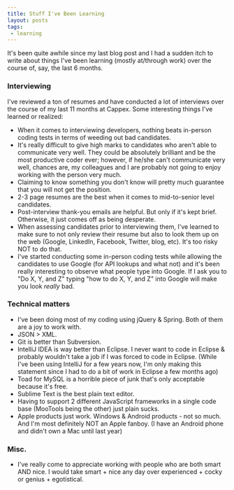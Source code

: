 ```yaml
---
title: Stuff I've Been Learning
layout: posts
tags:
 - learning
---
```


It's been quite awhile since my last blog post and I had a sudden itch to write about things I've been learning (mostly at/through work) over the course of, say, the last 6 months.

### Interviewing
I've reviewed a ton of resumes and have conducted a lot of interviews over the course of my last 11 months at Cappex.  Some interesting things I've learned or realized:

* When it comes to interviewing developers, nothing beats in-person coding tests in terms of weeding out bad candidates.
* It's really difficult to give high marks to candidates who aren't able to communicate very well.  They could be absolutely brilliant and be the most productive coder ever; however, if he/she can't communicate very well, chances are, my colleagues and I are probably not going to enjoy working with the person very much.
* Claiming to know something you don't know will pretty much guarantee that you will not get the position.
* 2-3 page resumes are the best when it comes to mid-to-senior level candidates.
* Post-interview thank-you emails are helpful.  But only if it's kept brief.  Otherwise, it just comes off as being desperate.
* When assessing candidates prior to interviewing them, I've learned to make sure to not only review their resume but also to look them up on the web (Google, LinkedIn, Facebook, Twitter, blog, etc).  It's too risky NOT to do that.
* I've started conducting some in-person coding tests while allowing the candidates to use Google (for API lookups and what not) and it's been really interesting to observe what people type into Google.  If I ask you to "Do X, Y, and Z" typing "how to do X, Y, and Z" into Google will make you look *really* bad.

### Technical matters
* I've been doing most of my coding using jQuery & Spring.  Both of them are a joy to work with.
* JSON > XML.
* Git is better than Subversion.
* IntelliJ IDEA is way better than Eclipse.  I never want to code in Eclipse & probably wouldn't take a job if I was forced to code in Eclipse.  (While I've been using IntelliJ for a few years now, I'm only making this statement since I had to do a bit of work in Eclipse a few months ago)
* Toad for MySQL is a horrible piece of junk that's only acceptable because it's free.
* Sublime Text is the best plain text editor.
* Having to support 2 different JavaScript frameworks in a single code base (MooTools being the other) just plain sucks.
* Apple products just work.  Windows & Android products - not so much. And I'm most definitely NOT an Apple fanboy. (I have an Android phone and didn't own a Mac until last year)

### Misc.
* I've really come to appreciate working with people who are both smart AND nice.  I would take smart + nice any day over experienced + cocky or genius + egotistical.
